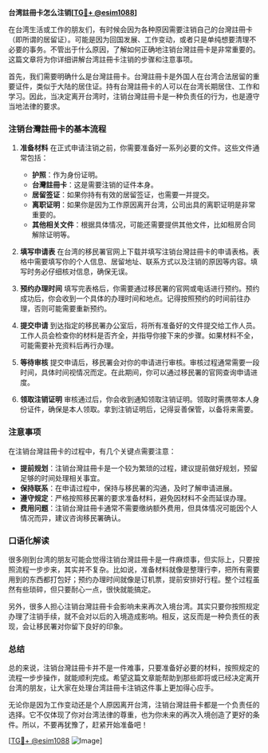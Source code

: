 **台湾註冊卡怎么注销[[TG💪+ @esim1088](https://t.me/s/esim1088)]**

在台湾生活或工作的朋友们，有时候会因为各种原因需要注销自己的台灣註冊卡（即所谓的居留证）。可能是因为回国发展、工作变动，或者只是单纯想要清理不必要的事务。不管出于什么原因，了解如何正确地注销台灣註冊卡是非常重要的。这篇文章将为你详细讲解台湾註冊卡注销的步骤和注意事项。

首先，我们需要明确什么是台灣註冊卡。台灣註冊卡是外国人在台湾合法居留的重要证件，类似于大陆的居住证。持有台灣註冊卡的人可以在台湾长期居住、工作和学习。因此，当决定离开台湾时，注销台灣註冊卡是一种负责任的行为，也是遵守当地法律的要求。

### 注销台灣註冊卡的基本流程

1. **准备材料**
   在正式申请注销之前，你需要准备好一系列必要的文件。这些文件通常包括：
   - **护照**：作为身份证明。
   - **台灣註冊卡**：这是需要注销的证件本身。
   - **居留签证**：如果你持有有效的居留签证，也需要一并提交。
   - **离职证明**：如果你是因为工作原因离开台湾，公司出具的离职证明是非常重要的。
   - **其他相关文件**：根据具体情况，可能还需要提供其他文件，比如租房合同解除证明等。

2. **填写申请表**
   在台湾的移民署官网上下载并填写注销台灣註冊卡的申请表格。表格中需要填写你的个人信息、居留地址、联系方式以及注销的原因等内容。填写时务必仔细核对信息，确保无误。

3. **预约办理时间**
   填写完表格后，你需要通过移民署的官网或电话进行预约。预约成功后，你会收到一个具体的办理时间和地点。记得按照预约的时间前往办理，否则可能需要重新预约。

4. **提交申请**
   到达指定的移民署办公室后，将所有准备好的文件提交给工作人员。工作人员会检查你的材料是否齐全，并指导你接下来的步骤。如果材料不全，可能需要补充资料后再行办理。

5. **等待审核**
   提交申请后，移民署会对你的申请进行审核。审核过程通常需要一段时间，具体时间视情况而定。在此期间，你可以通过移民署的官网查询申请进度。

6. **领取注销证明**
   审核通过后，你会收到通知领取注销证明。领取时需携带本人身份证件，确保是本人领取。拿到注销证明后，记得妥善保管，以备将来需要。

### 注意事项

在注销台灣註冊卡的过程中，有几个关键点需要注意：

- **提前规划**：注销台灣註冊卡是一个较为繁琐的过程，建议提前做好规划，预留足够的时间处理相关事宜。
- **保持联系**：在申请过程中，保持与移民署的沟通，及时了解申请进展。
- **遵守规定**：严格按照移民署的要求准备材料，避免因材料不全而延误办理。
- **费用问题**：注销台灣註冊卡通常不需要缴纳额外费用，但具体情况可能因个人情况而异，建议咨询移民署确认。

### 口语化解读

很多刚到台湾的朋友可能会觉得注销台灣註冊卡是一件麻烦事，但实际上，只要按照流程一步步来，其实并不复杂。比如说，准备材料就像是整理行李，把所有需要用到的东西都打包好；预约办理时间就像是订机票，提前安排好行程。整个过程虽然有些琐碎，但只要耐心一点，很快就能搞定。

另外，很多人担心注销台灣註冊卡会影响未来再次入境台湾。其实只要你按照规定办理了注销手续，就不会对以后的入境造成影响。相反，这反而是一种负责任的表现，会让移民署对你留下良好的印象。

### 总结

总的来说，注销台灣註冊卡并不是一件难事，只要准备好必要的材料，按照规定的流程一步步操作，就能顺利完成。希望这篇文章能帮助到那些即将或已经决定离开台湾的朋友，让大家在处理台湾註冊卡注销这件事上更加得心应手。

无论你是因为工作变动还是个人原因离开台湾，注销台灣註冊卡都是一个负责任的选择。它不仅体现了你对台湾法律的尊重，也为你未来的再次入境创造了更好的条件。所以，不要再犹豫了，赶紧开始准备吧！

[[TG💪+ @esim1088](https://t.me/s/esim1088) ![Image](https://i.postimg.cc/4NQfJmqS/Snipaste-2025-05-13-00-14-12.png)]
